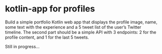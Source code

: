 # kotlin-app for profiles

Build a simple portfolio Kotlin web app that displays the profile image, name, some text with
the experience and a 5 tweet list of the user’s Twitter timeline.
The second part should be a simple API with 3 endpoints: 2 for the profile content, and 1
for the last 5 tweets.

Still in progress...
